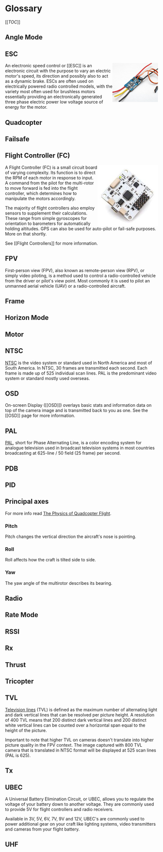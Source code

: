 # Glossary

[[_TOC_]]

## Angle Mode

## ESC

<img src="/uploads/esc-generic.jpg" width="150" align="right" />An electronic speed control or [[ESC]] is an electronic circuit with the purpose to vary an electric motor's speed, its direction and possibly also to act as a dynamic brake. ESCs are often used on electrically powered radio controlled models, with the variety most often used for brushless motors essentially providing an electronically generated three phase electric power low voltage source of energy for the motor.

## Quadcopter

## Failsafe

## Flight Controller (FC)

<img src="/uploads/flight-controller-generic.jpg" align="right" /> A Flight Controller (FC) is a small circuit board of varying complexity. Its function is to direct the RPM of each motor in response to input. A command from the pilot for the multi-rotor to move forward is fed into the flight controller, which determines how to manipulate the motors accordingly.

The majority of flight controllers also employ sensors to supplement their calculations. These range from simple gyroscopes for orientation to barometers for automatically holding altitudes. GPS can also be used for auto-pilot or fail-safe purposes. More on that shortly.

See [[Flight Controllers]] for more information.

## FPV

First-person view (FPV), also known as remote-person view (RPV), or simply video piloting, is a method used to control a radio-controlled vehicle from the driver or pilot's view point. Most commonly it is used to pilot an unmanned aerial vehicle (UAV) or a radio-controlled aircraft.

## Frame

## Horizon Mode

## Motor

## NTSC

[NTSC](http://en.wikipedia.org/wiki/NTSC) is the video system or standard used in North America and most of South America. In NTSC, 30 frames are transmitted each second. Each frame is made up of 525 individual scan lines. PAL is the predominant video system or standard mostly used overseas.

## OSD

On-screen Display ([[OSD]]) overlays basic stats and information data on top of the camera image and is transmitted back to you as one. See the [[OSD]] page for more information.

## PAL

[PAL](http://en.wikipedia.org/wiki/PAL), short for Phase Alternating Line, is a color encoding system for analogue television used in broadcast television systems in most countries broadcasting at 625-line / 50 field (25 frame) per second.

## PDB

## PID

## Principal axes

For more info read [The Physics of Quadcopter Flight](http://blacktieaerial.com/2014/04/29/the-physics-of-quadcopter-flight/).

### Pitch

Pitch changes the vertical direction the aircraft's nose is pointing. 

### Roll

Roll affects how the craft is tilted side to side.

### Yaw

The yaw angle of the multirotor describes its bearing.

## Radio

## Rate Mode

## RSSI

## Rx

## Thrust

## Tricopter

## TVL

[Television lines](http://en.wikipedia.org/wiki/Television_lines) (TVL) is defined as the maximum number of alternating light and dark vertical lines that can be resolved per picture height. A resolution of 400 TVL means that 200 distinct dark vertical lines and 200 distinct white vertical lines can be counted over a horizontal span equal to the height of the picture.

Important to note that higher TVL on cameras doesn't translate into higher picture quality in the FPV context. The image captured with 800 TVL camera that is translated in NTSC format will be displayed at 525 scan lines (PAL is 625). 

## Tx

## UBEC

A Universal Battery Elimination Circuit, or UBEC, allows you to regulate the voltage of your battery down to another voltage. They are commonly used to provide 5V for flight controllers and radio receivers.

Available in 3V, 5V, 6V, 7V, 9V and 12V, UBEC's are commonly used to power additional gear on your craft like lighting systems, video transmitters and cameras from your flight battery.

## UHF

